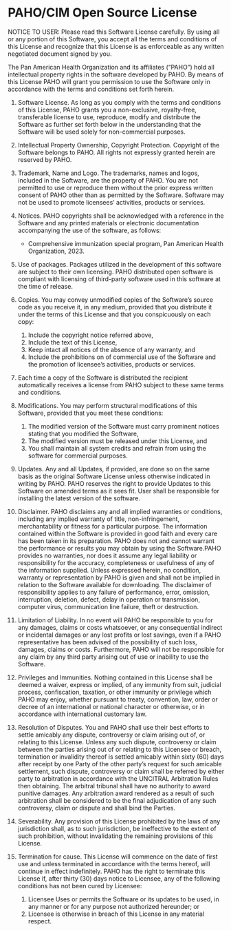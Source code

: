 # PAHO/CIM Open Source License

NOTICE TO USER: Please read this Software License carefully. By using all or any portion of this Software, you accept all the terms and conditions of this License and recognize that this License is as enforceable as any written negotiated document signed by you.

The Pan American Health Organization and its affiliates (“PAHO”) hold all intellectual property rights in the software developed by PAHO. By means of this License PAHO will grant you permission to use the Software only in accordance with the terms and conditions set forth herein. 

1. Software License. As long as you comply with the terms and conditions of this License, PAHO grants you a non-exclusive, royalty-free, transferable license to use, reproduce, modify and distribute the Software as further set forth below in the understanding that the Software will be used solely for non-commercial purposes.

2. Intellectual Property Ownership, Copyright Protection. Copyright of the Software belongs to PAHO. All rights not expressly granted herein are reserved by PAHO.

3. Trademark, Name and Logo. The trademarks, names and logos, included in the Software, are the property of PAHO. You are not permitted to use or reproduce them without the prior express written consent of PAHO other than as permitted by the Software. Software may not be used to promote licensees’ activities, products or services.

4. Notices. PAHO copyrights shall be acknowledged with a reference in the Software and any printed materials or electronic documentation accompanying the use of the software, as follows: 
    * Comprehensive immunization special program, Pan American Health Organization, 2023.

5. Use of packages. Packages utilized in the development of this software are subject to their own licensing. PAHO distributed open software is compliant with licensing of third-party software used in this software at the time of release.

6. Copies. You may convey unmodified copies of the Software’s source code as you receive it, in any medium, provided that you distribute it under the terms of this License and that you conspicuously on each copy:
    1. Include the copyright notice referred above, 
    2. Include the text of this License,
    3. Keep intact all notices of the absence of any warranty, and
    4. Include the prohibitions on of commercial use of the Software and the promotion of licensee’s activities, products or services. 

7. Each time a copy of the Software is distributed the recipient automatically receives a license from PAHO subject to these same terms and conditions.

8. Modifications. You may perform structural modifications of this Software, provided that you meet these conditions:
    1. The modified version of the Software must carry prominent notices stating that you modified the Software,
    2. The modified version must be released under this License, and
    3. You shall maintain all system credits and refrain from using the software for commercial purposes.

9. Updates. Any and all Updates, if provided, are done so on the same basis as the original Software License unless otherwise indicated in writing by PAHO. PAHO reserves the right to provide Updates to this Software on amended terms as it sees fit. User shall be responsible for installing the latest version of the software.

10.	Disclaimer. PAHO disclaims any and all implied warranties or conditions, including any implied warranty of title, non-infringement, merchantability or fitness for a particular purpose. The information contained within the Software is provided in good faith and every care has been taken in its preparation. PAHO does not and cannot warrant the performance or results you may obtain by using the Software.PAHO provides no warranties, nor does it assume any legal liability or responsibility for the accuracy, completeness or usefulness of any of the information supplied. Unless expressed herein, no condition, warranty or representation by PAHO is given and shall not be implied in relation to the Software available for downloading. The disclaimer of responsibility applies to any failure of performance, error, omission, interruption, deletion, defect, delay in operation or transmission, computer virus, communication line failure, theft or destruction.

11.	Limitation of Liability. In no event will PAHO be responsible to you for any damages, claims or costs whatsoever, or any consequential indirect or incidental damages or any lost profits or lost savings, even if a PAHO representative has been advised of the possibility of such loss, damages, claims or costs. Furthermore, PAHO will not be responsible for any claim by any third party arising out of use or inability to use the Software.

12.	Privileges and Immunities. Nothing contained in this License shall be deemed a waiver, express or implied, of any immunity from suit, judicial process, confiscation, taxation, or other immunity or privilege which PAHO may enjoy, whether pursuant to treaty, convention, law, order or decree of an international or national character or otherwise, or in accordance with international customary law.

13.	Resolution of Disputes. You and PAHO shall use their best efforts to settle amicably any dispute, controversy or claim arising out of, or relating to this License. Unless any such dispute, controversy or claim between the parties arising out of or relating to this Licensee or breach, termination or invalidity thereof is settled amicably within sixty (60) days after receipt by one Party of the other party’s request for such amicable settlement, such dispute, controversy or claim shall be referred by either party to arbitration in accordance with the UNCITRAL Arbitration Rules then obtaining. The arbitral tribunal shall have no authority to award punitive damages. Any arbitration award rendered as a result of such arbitration shall be considered to be the final adjudication of any such controversy, claim or dispute and shall bind the Parties.

14.	Severability. Any provision of this License prohibited by the laws of any jurisdiction shall, as to such jurisdiction, be ineffective to the extent of such prohibition, without invalidating the remaining provisions of this License.

15.	Termination for cause. This License will commence on the date of first use and unless terminated in accordance with the terms hereof, will continue in effect indefinitely. PAHO has the right to terminate this License if, after thirty (30) days notice to Licensee, any of the following conditions has not been cured by Licensee:
    1. Licensee Uses or permits the Software or its updates to be used, in any manner or for any purpose not authorized hereunder; or
    2. Licensee is otherwise in breach of this License in any material respect.
